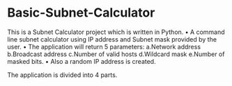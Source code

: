 # Basic-Subnet-Calculator
This is a Subnet Calculator project which is written in Python.
• A command line subnet calculator using IP address and Subnet mask provided by the user.
• The application will return 5 parameters: 
    a.Network address
    b.Broadcast address
    c.Number of valid hosts
    d.Wildcard mask
    e.Number of masked bits.
 • Also a random IP address is created.

The application is divided into 4 parts.
